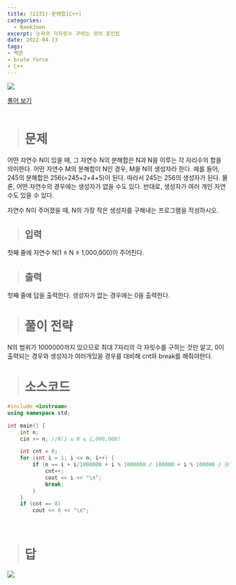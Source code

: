```yaml
---
title: (2231)-분해합[C++]
categories: 
  - BaekJoon
excerpt: 숫자의 각자릿수 구하는 것이 포인트
date: 2022-04-13
tags:
- 백준
- brute force
- C++
---
```


<img src="https://user-images.githubusercontent.com/76837780/163141916-66a09c84-429c-4d19-9a51-adcb2b1d9549.png" />

[풀어 보기](https://www.acmicpc.net/problem/2231)
<br/>
<br/>
> # 문제

어떤 자연수 N이 있을 때, 그 자연수 N의 분해합은 N과 N을 이루는 각 자리수의 합을 의미한다. 어떤 자연수 M의 분해합이 N인 경우, M을 N의 생성자라 한다. 예를 들어, 245의 분해합은 256(=245+2+4+5)이 된다. 따라서 245는 256의 생성자가 된다. 물론, 어떤 자연수의 경우에는 생성자가 없을 수도 있다. 반대로, 생성자가 여러 개인 자연수도 있을 수 있다.

자연수 N이 주어졌을 때, N의 가장 작은 생성자를 구해내는 프로그램을 작성하시오.
<br/>

> ## 입력

첫째 줄에 자연수 N(1 ≤ N ≤ 1,000,000)이 주어진다.
<br/>

> ## 출력

첫째 줄에 답을 출력한다. 생성자가 없는 경우에는 0을 출력한다.
<br/>

> # 풀이 전략

N의 범위가 1000000까지 있으므로 최대 7자리의 각 자릿수를 구하는 것만 알고,
0이 출력되는 경우와 생성자가 여러개있을 경우를 대비해 cnt와 break를 해줘야한다.
<br/>

> # 소스코드

```c++ 
#include <iostream>
using namespace std;

int main() {
	int n;
	cin >> n; //N(1 ≤ N ≤ 1,000,000)

	int cnt = 0;
	for (int i = 1; i <= n; i++) {
		if (n == i + i/1000000 + i % 1000000 / 100000 + i % 100000 / 10000 + i % 10000 / 1000 + i % 1000 / 100 + i % 100 / 10 + i % 10) {
			cnt++;
			cout << i << "\n";	
			break;
		}
	}
	if (cnt == 0)
		cout << 0 << "\n";
```
<br />

> # 답

<img src="https://user-images.githubusercontent.com/76837780/163142761-1dddbf48-900a-404e-8ffb-02520a426fe4.png" />


